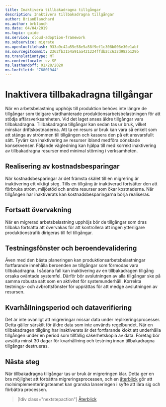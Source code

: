 ```yaml
---
title: Inaktivera tillbakadragna tillgångar
description: Inaktivera tillbakadragna tillgångar
author: BrianBlanchard
ms.author: brblanch
ms.date: 04/04/2019
ms.topic: guide
ms.service: cloud-adoption-framework
ms.subservice: migrate
ms.openlocfilehash: 933a9c42a55e58e5a58f9ef1c308b006e30e1abf
ms.sourcegitcommit: 2362fb3154a91aa421224ffdb2cc632d982b129b
ms.translationtype: MT
ms.contentlocale: sv-SE
ms.lasthandoff: 01/28/2020
ms.locfileid: "76801944"
---
```

# <a name="decommission-retired-assets"></a>Inaktivera tillbakadragna tillgångar

När en arbetsbelastning upphöjs till produktion behövs inte längre de tillgångar som tidigare värdhanterade produktionsarbetsbelastningen för att stödja affärsverksamheten. Vid det laget anses äldre tillgångar vara tillbakadragna. Tillbakadragna tillgångar kan sedan tas ur bruk, vilket minskar driftskostnaderna. Att ta en resurs ur bruk kan vara så enkelt som att stänga av strömmen till tillgången och kassera den på ett ansvarsfullt sätt. Tyvärr kan inaktivering av resurser ibland medföra oönskade konsekvenser. Följande vägledning kan hjälpa till med korrekt inaktivering av tillbakadragna resurser med minimal störning i verksamheten.

## <a name="cost-savings-realization"></a>Realisering av kostnadsbesparingar

När kostnadsbesparingar är det främsta skälet till en migrering är inaktivering ett viktigt steg. Tills en tillgång är inaktiverad fortsätter den att förbruka ström, miljöstöd och andra resurser som ökar kostnaderna. När tillgången har inaktiverats kan kostnadsbesparingarna börja realiseras.

## <a name="continued-monitoring"></a>Fortsatt övervakning

När en migrerad arbetsbelastning upphöjs bör de tillgångar som dras tillbaka fortsätta att övervakas för att kontrollera att ingen ytterligare produktionstrafik dirigeras till fel tillgångar.

## <a name="testing-windows-and-dependency-validation"></a>Testningsfönster och beroendevalidering

Även med den bästa planeringen kan produktionsarbetsbelastningar fortfarande innehålla beroenden av tillgångar som förmodas vara tillbakadragna. I sådana fall kan inaktivering av en tillbakadragen tillgång orsaka oväntade systemfel. Därför bör avslutningen av alla tillgångar ske på samma robusta sätt som en aktivitet för systemunderhåll. Korrekta testnings- och avbrottsfönster för upprättas för att medge avslutningen av resursen.

## <a name="holding-period-and-data-validation"></a>Kvarhållningsperiod och dataverifiering

Det är inte ovanligt att migreringar missar data under replikeringsprocesser. Detta gäller särskilt för äldre data som inte används regelbundet. När en tillbakadragen tillgång har inaktiverats är det fortfarande klokt att underhålla tillgången under en period som tillfällig säkerhetskopia av data. Företag bör avsätta minst 30 dagar för kvarhållning och testning innan tillbakadragna tillgångar destrueras.

## <a name="next-steps"></a>Nästa steg

När tillbakadragna tillgångar tas ur bruk är migreringen klar. Detta ger en bra möjlighet att förbättra migreringsprocessen, och en [återblick](./retrospective.md) gör att molnimplementeringsteamet kan granska lanseringen i syfte att lära sig och förbättra processen.

> [!div class="nextstepaction"]
> [Återblick](./retrospective.md)
